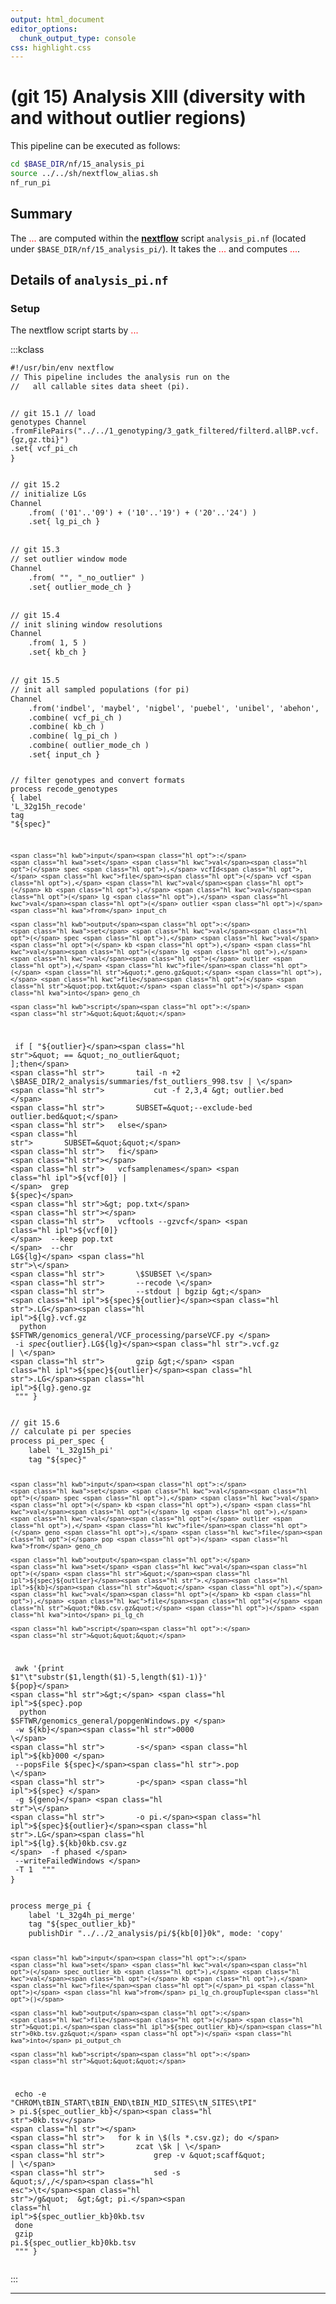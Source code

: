 ```yaml
---
output: html_document
editor_options:
  chunk_output_type: console
css: highlight.css
---
```







# (git 15) Analysis XIII (diversity with and without outlier regions)

This pipeline can be executed as follows:

```sh
cd $BASE_DIR/nf/15_analysis_pi
source ../../sh/nextflow_alias.sh
nf_run_pi
```

## Summary

The <span style="color:red;">...</span> are computed within the [**nextflow**](https://www.nextflow.io/) script `analysis_pi.nf` (located under `$BASE_DIR/nf/15_analysis_pi/`).
It takes the <span style="color:red;">...</span> and computes <span style="color:red;">...</span>.

## Details of `analysis_pi.nf`

### Setup

The nextflow script starts by <span style="color:red;">...</span>

:::kclass

<div class="sourceCode">
<pre class="sourceCode">
<code class="sourceCode">#<span class="hl opt">!/</span>usr<span class="hl opt">/</span>bin<span class="hl opt">/</span>env nextflow
<span class="hl slc">// This pipeline includes the analysis run on the</span>
<span class="hl slc">//   all callable sites data sheet (pi).</span>

<span class="hl slc">// git 15.1</span>
<span class="hl slc">// load genotypes</span>
<span class="hl kwa">Channel</span>
	.fromFilePairs<span class="hl opt">(</span><span class="hl str">&quot;../../1_genotyping/3_gatk_filtered/filterd.allBP.vcf.{gz,gz.tbi}&quot;</span><span class="hl opt">)</span>
	.set<span class="hl opt">{</span> vcf_pi_ch <span class="hl opt">}</span>
</code>
</pre>
</div>



<div class="sourceCode">
<pre class="sourceCode">
<code class="sourceCode"><span class="hl slc">// git 15.2</span>
<span class="hl slc">// initialize LGs</span>
<span class="hl kwa">Channel</span>
	.from<span class="hl opt">( (</span><span class="hl str">&#39;01&#39;</span>..<span class="hl str">&#39;09&#39;</span><span class="hl opt">) + (</span><span class="hl str">&#39;10&#39;</span>..<span class="hl str">&#39;19&#39;</span><span class="hl opt">) + (</span><span class="hl str">&#39;20&#39;</span>..<span class="hl str">&#39;24&#39;</span><span class="hl opt">) )</span>
	.set<span class="hl opt">{</span> lg_pi_ch <span class="hl opt">}</span>
</code>
</pre>
</div>



<div class="sourceCode">
<pre class="sourceCode">
<code class="sourceCode"><span class="hl slc">// git 15.3</span>
<span class="hl slc">// set outlier window mode</span>
<span class="hl kwa">Channel</span>
	.from<span class="hl opt">(</span> <span class="hl str">&quot;&quot;</span><span class="hl opt">,</span> <span class="hl str">&quot;_no_outlier&quot;</span> <span class="hl opt">)</span>
	.set<span class="hl opt">{</span> outlier_mode_ch <span class="hl opt">}</span>
</code>
</pre>
</div>



<div class="sourceCode">
<pre class="sourceCode">
<code class="sourceCode"><span class="hl slc">// git 15.4</span>
<span class="hl slc">// init slining window resolutions</span>
<span class="hl kwa">Channel</span>
	.from<span class="hl opt">(</span> <span class="hl num">1</span><span class="hl opt">,</span> <span class="hl num">5</span> <span class="hl opt">)</span>
	.set<span class="hl opt">{</span> kb_ch <span class="hl opt">}</span>
</code>
</pre>
</div>



<div class="sourceCode">
<pre class="sourceCode">
<code class="sourceCode"><span class="hl slc">// git 15.5</span>
<span class="hl slc">// init all sampled populations (for pi)</span>
<span class="hl kwa">Channel</span>
	.from<span class="hl opt">(</span><span class="hl str">&#39;indbel&#39;</span><span class="hl opt">,</span> <span class="hl str">&#39;maybel&#39;</span><span class="hl opt">,</span> <span class="hl str">&#39;nigbel&#39;</span><span class="hl opt">,</span> <span class="hl str">&#39;puebel&#39;</span><span class="hl opt">,</span> <span class="hl str">&#39;unibel&#39;</span><span class="hl opt">,</span> <span class="hl str">&#39;abehon&#39;</span><span class="hl opt">,</span> <span class="hl str">&#39;gumhon&#39;</span><span class="hl opt">,</span> <span class="hl str">&#39;nighon&#39;</span><span class="hl opt">,</span> <span class="hl str">&#39;puehon&#39;</span><span class="hl opt">,</span> <span class="hl str">&#39;ranhon&#39;</span><span class="hl opt">,</span> <span class="hl str">&#39;unihon&#39;</span><span class="hl opt">,</span> <span class="hl str">&#39;nigpan&#39;</span><span class="hl opt">,</span> <span class="hl str">&#39;puepan&#39;</span><span class="hl opt">,</span> <span class="hl str">&#39;unipan&#39;</span><span class="hl opt">)</span>
	.combine<span class="hl opt">(</span> vcf_pi_ch <span class="hl opt">)</span>
	.combine<span class="hl opt">(</span> kb_ch <span class="hl opt">)</span>
	.combine<span class="hl opt">(</span> lg_pi_ch <span class="hl opt">)</span>
	.combine<span class="hl opt">(</span> outlier_mode_ch <span class="hl opt">)</span>
	.set<span class="hl opt">{</span> input_ch <span class="hl opt">}</span>

<span class="hl slc">// filter genotypes and convert formats</span>
<span class="hl kwa">process</span> recode_genotypes <span class="hl opt">{</span>
	<span class="hl kwb">label</span> <span class="hl str">&#39;L_32g15h_recode&#39;</span>
	<span class="hl kwb">tag</span> <span class="hl str">&quot;</span><span class="hl ipl">${spec}</span><span class="hl str">&quot;</span>

	<span class="hl kwb">input</span><span class="hl opt">:</span>
	<span class="hl kwa">set</span> <span class="hl kwc">val</span><span class="hl opt">(</span> spec <span class="hl opt">),</span> vcfId<span class="hl opt">,</span> <span class="hl kwc">file</span><span class="hl opt">(</span> vcf <span class="hl opt">),</span> <span class="hl kwc">val</span><span class="hl opt">(</span> kb <span class="hl opt">),</span> <span class="hl kwc">val</span><span class="hl opt">(</span> lg <span class="hl opt">),</span> <span class="hl kwc">val</span><span class="hl opt">(</span> outlier <span class="hl opt">)</span> <span class="hl kwa">from</span> input_ch

	<span class="hl kwb">output</span><span class="hl opt">:</span>
	<span class="hl kwa">set</span> <span class="hl kwc">val</span><span class="hl opt">(</span> spec <span class="hl opt">),</span> <span class="hl kwc">val</span><span class="hl opt">(</span> kb <span class="hl opt">),</span> <span class="hl kwc">val</span><span class="hl opt">(</span> lg <span class="hl opt">),</span> <span class="hl kwc">val</span><span class="hl opt">(</span> outlier <span class="hl opt">),</span> <span class="hl kwc">file</span><span class="hl opt">(</span> <span class="hl str">&quot;*.geno.gz&quot;</span> <span class="hl opt">),</span> <span class="hl kwc">file</span><span class="hl opt">(</span> <span class="hl str">&quot;pop.txt&quot;</span> <span class="hl opt">)</span> <span class="hl kwa">into</span> geno_ch

	<span class="hl kwb">script</span><span class="hl opt">:</span>
	<span class="hl str">&quot;&quot;&quot;</span>
<span class="hl str">	if [ &quot;</span><span class="hl ipl">${outlier}</span><span class="hl str">&quot; == &quot;_no_outlier&quot; ];then</span>
<span class="hl str">		tail -n +2 \$BASE_DIR/2_analysis/summaries/fst_outliers_998.tsv | \</span>
<span class="hl str">			cut -f 2,3,4 &gt; outlier.bed </span>
<span class="hl str">		SUBSET=&quot;--exclude-bed outlier.bed&quot;</span>
<span class="hl str">	else</span>
<span class="hl str">		SUBSET=&quot;&quot;</span>
<span class="hl str">	fi</span>
<span class="hl str"></span>
<span class="hl str">	vcfsamplenames</span> <span class="hl ipl">${vcf[0]}</span> <span class="hl str">| \</span>
<span class="hl str">		grep</span> <span class="hl ipl">${spec}</span> <span class="hl str">&gt; pop.txt</span>
<span class="hl str"></span>
<span class="hl str">	vcftools --gzvcf</span> <span class="hl ipl">${vcf[0]}</span> <span class="hl str">\</span>
<span class="hl str">		--keep pop.txt \</span>
<span class="hl str">		--chr LG</span><span class="hl ipl">${lg}</span> <span class="hl str">\</span>
<span class="hl str">		\$SUBSET \</span>
<span class="hl str">		--recode \</span>
<span class="hl str">		--stdout | bgzip &gt;</span> <span class="hl ipl">${spec}${outlier}</span><span class="hl str">.LG</span><span class="hl ipl">${lg}</span><span class="hl str">.vcf.gz</span>
<span class="hl str"></span>
<span class="hl str">	python \$SFTWR/genomics_general/VCF_processing/parseVCF.py \</span>
<span class="hl str">		-i</span> <span class="hl ipl">${spec}${outlier}</span><span class="hl str">.LG</span><span class="hl ipl">${lg}</span><span class="hl str">.vcf.gz | \</span>
<span class="hl str">		gzip &gt;</span> <span class="hl ipl">${spec}${outlier}</span><span class="hl str">.LG</span><span class="hl ipl">${lg}</span><span class="hl str">.geno.gz</span>
<span class="hl str">	&quot;&quot;&quot;</span>
<span class="hl opt">}</span>
</code>
</pre>
</div>



<div class="sourceCode">
<pre class="sourceCode">
<code class="sourceCode"><span class="hl slc">// git 15.6</span>
<span class="hl slc">// calculate pi per species</span>
<span class="hl kwa">process</span> pi_per_spec <span class="hl opt">{</span>
	<span class="hl kwb">label</span> <span class="hl str">&#39;L_32g15h_pi&#39;</span>
	<span class="hl kwb">tag</span> <span class="hl str">&quot;</span><span class="hl ipl">${spec}</span><span class="hl str">&quot;</span>

	<span class="hl kwb">input</span><span class="hl opt">:</span>
	<span class="hl kwa">set</span> <span class="hl kwc">val</span><span class="hl opt">(</span> spec <span class="hl opt">),</span> <span class="hl kwc">val</span><span class="hl opt">(</span> kb <span class="hl opt">),</span> <span class="hl kwc">val</span><span class="hl opt">(</span> lg <span class="hl opt">),</span> <span class="hl kwc">val</span><span class="hl opt">(</span> outlier <span class="hl opt">),</span> <span class="hl kwc">file</span><span class="hl opt">(</span> geno <span class="hl opt">),</span> <span class="hl kwc">file</span><span class="hl opt">(</span> pop <span class="hl opt">)</span> <span class="hl kwa">from</span> geno_ch

	<span class="hl kwb">output</span><span class="hl opt">:</span>
	<span class="hl kwa">set</span> <span class="hl kwc">val</span><span class="hl opt">(</span> <span class="hl str">&quot;</span><span class="hl ipl">${spec}${outlier}</span><span class="hl str">.</span><span class="hl ipl">${kb}</span><span class="hl str">&quot;</span> <span class="hl opt">),</span> <span class="hl kwc">val</span><span class="hl opt">(</span> kb <span class="hl opt">),</span> <span class="hl kwc">file</span><span class="hl opt">(</span> <span class="hl str">&quot;*0kb.csv.gz&quot;</span> <span class="hl opt">)</span> <span class="hl kwa">into</span> pi_lg_ch

	<span class="hl kwb">script</span><span class="hl opt">:</span>
	<span class="hl str">&quot;&quot;&quot;</span>
<span class="hl str">	awk &#39;{print \$1&quot;</span><span class="hl esc">\\</span><span class="hl str">t&quot;substr(\$1,length(\$1)-5,length(\$1)-1)}&#39;</span> <span class="hl ipl">${pop}</span> <span class="hl str">&gt;</span> <span class="hl ipl">${spec}</span><span class="hl str">.pop</span>
<span class="hl str"></span>
<span class="hl str">	python \$SFTWR/genomics_general/popgenWindows.py \</span>
<span class="hl str">		-w</span> <span class="hl ipl">${kb}</span><span class="hl str">0000 \</span>
<span class="hl str">		-s</span> <span class="hl ipl">${kb}</span><span class="hl str">000 \</span>
<span class="hl str">		--popsFile</span> <span class="hl ipl">${spec}</span><span class="hl str">.pop \</span>
<span class="hl str">		-p</span> <span class="hl ipl">${spec}</span> <span class="hl str">\</span>
<span class="hl str">		-g</span> <span class="hl ipl">${geno}</span> <span class="hl str">\</span>
<span class="hl str">		-o pi.</span><span class="hl ipl">${spec}${outlier}</span><span class="hl str">.LG</span><span class="hl ipl">${lg}</span><span class="hl str">.</span><span class="hl ipl">${kb}</span><span class="hl str">0kb.csv.gz \</span>
<span class="hl str">		-f phased \</span>
<span class="hl str">		--writeFailedWindows \</span>
<span class="hl str">		-T 1</span>
<span class="hl str">	&quot;&quot;&quot;</span>
<span class="hl opt">}</span>
</code>
</pre>
</div>



<div class="sourceCode">
<pre class="sourceCode">
<code class="sourceCode"><span class="hl kwa">process</span> merge_pi <span class="hl opt">{</span>
	<span class="hl kwb">label</span> <span class="hl str">&#39;L_32g4h_pi_merge&#39;</span>
	<span class="hl kwb">tag</span> <span class="hl str">&quot;</span><span class="hl ipl">${spec_outlier_kb}</span><span class="hl str">&quot;</span>
	<span class="hl kwb">publishDir</span> <span class="hl str">&quot;../../2_analysis/pi/</span><span class="hl ipl">${kb[0]}</span><span class="hl str">0k&quot;</span><span class="hl opt">,</span> mode<span class="hl opt">:</span> <span class="hl str">&#39;copy&#39;</span>

	<span class="hl kwb">input</span><span class="hl opt">:</span>
	<span class="hl kwa">set</span> <span class="hl kwc">val</span><span class="hl opt">(</span> spec_outlier_kb <span class="hl opt">),</span> <span class="hl kwc">val</span><span class="hl opt">(</span> kb <span class="hl opt">),</span> <span class="hl kwc">file</span><span class="hl opt">(</span> pi <span class="hl opt">)</span> <span class="hl kwa">from</span> pi_lg_ch.groupTuple<span class="hl opt">()</span>

	<span class="hl kwb">output</span><span class="hl opt">:</span>
	<span class="hl kwc">file</span><span class="hl opt">(</span> <span class="hl str">&quot;pi.</span><span class="hl ipl">${spec_outlier_kb}</span><span class="hl str">0kb.tsv.gz&quot;</span> <span class="hl opt">)</span> <span class="hl kwa">into</span> pi_output_ch

	<span class="hl kwb">script</span><span class="hl opt">:</span>
	<span class="hl str">&quot;&quot;&quot;</span>
<span class="hl str">	echo -e &quot;CHROM</span><span class="hl esc">\\</span><span class="hl str">tBIN_START</span><span class="hl esc">\\</span><span class="hl str">tBIN_END</span><span class="hl esc">\\</span><span class="hl str">tBIN_MID_SITES</span><span class="hl esc">\\</span><span class="hl str">tN_SITES</span><span class="hl esc">\\</span><span class="hl str">tPI&quot; &gt; pi.</span><span class="hl ipl">${spec_outlier_kb}</span><span class="hl str">0kb.tsv</span>
<span class="hl str"></span>
<span class="hl str">	for k in \$(ls *.csv.gz); do </span>
<span class="hl str">		zcat \$k | \</span>
<span class="hl str">			grep -v &quot;scaff&quot; | \</span>
<span class="hl str">			sed -s &quot;s/,/</span><span class="hl esc">\t</span><span class="hl str">/g&quot;  &gt;&gt; pi.</span><span class="hl ipl">${spec_outlier_kb}</span><span class="hl str">0kb.tsv</span>
<span class="hl str">	done</span>
<span class="hl str">	</span>
<span class="hl str">	gzip pi.</span><span class="hl ipl">${spec_outlier_kb}</span><span class="hl str">0kb.tsv</span>
<span class="hl str">	&quot;&quot;&quot;</span>
<span class="hl opt">}</span>
</code>
</pre>
</div>
:::

---
